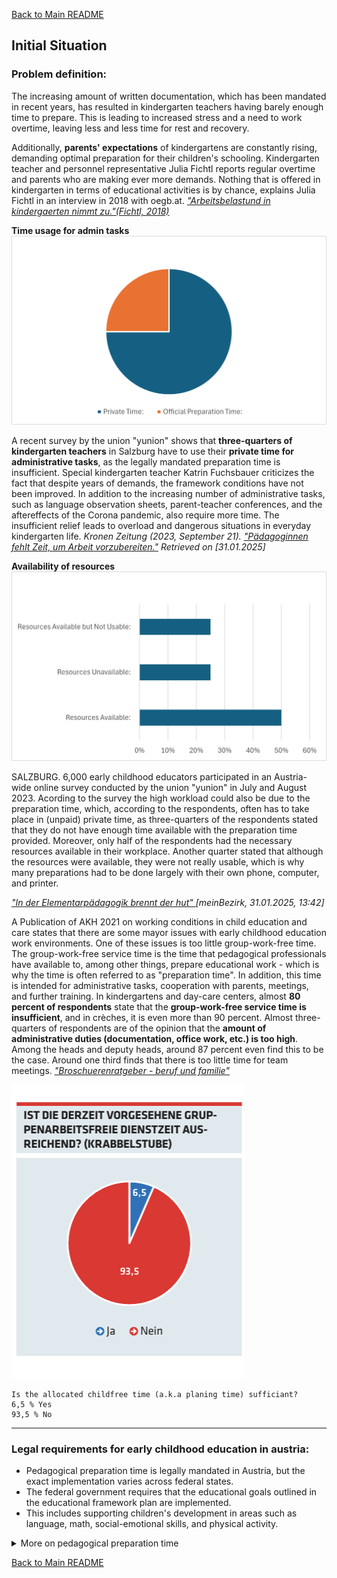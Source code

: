 [Back to Main README](../README.md)

## Initial Situation

### Problem definition:

The increasing amount of written documentation, which has been mandated in recent years, has resulted in kindergarten teachers having barely enough time to prepare. This is leading to increased stress and a need to work overtime, leaving less and less time for rest and recovery. 


Additionally, **parents' expectations** of kindergartens are constantly rising, demanding optimal preparation for their children's schooling.
Kindergarten teacher and personnel representative Julia Fichtl reports regular overtime and parents who are making ever more demands. Nothing that is offered in kindergarten in terms of educational activities is by chance, explains Julia Fichtl in an interview in 2018 with oegb.at.
*["Arbeitsbelastund in kindergaerten nimmt zu."(Fichtl, 2018)](https://sofair-fsg.at/arbeitsbelastung-in-kindergaerten-nimmt-zu/)*

**Time usage for admin tasks**
![Time usage for Admin tasks](../img/TimeUsageForAdminTasks.png)

A recent survey by the union "yunion" shows that **three-quarters of kindergarten teachers** in Salzburg have to use their **private time for administrative tasks**, as the legally mandated preparation time is insufficient. Special kindergarten teacher Katrin Fuchsbauer criticizes the fact that despite years of demands, the framework conditions have not been improved. In addition to the increasing number of administrative tasks, such as language observation sheets, parent-teacher conferences, and the aftereffects of the Corona pandemic, also require more time. The insufficient relief leads to overload and dangerous situations in everyday kindergarten life.
*Kronen Zeitung (2023, September 21). ["Pädagoginnen fehlt Zeit, um Arbeit vorzubereiten."]( https://de.wiktionary.org/wiki/einf%C3%BCgen) Retrieved on [31.01.2025]*

**Availability of resources**
![Availability of Resources](../img/AvailabilityOfResources.png)

SALZBURG. 6,000 early childhood educators participated in an Austria-wide online survey conducted by the union "yunion" in July and August 2023. 
Acording to the survey the high workload could also be due to the preparation time, which, according to the respondents, often has to take place in (unpaid) private time, as three-quarters of the respondents stated that they do not have enough time available with the preparation time provided. Moreover, only half of the respondents had the necessary resources available in their workplace. Another quarter stated that although the resources were available, they were not really usable, which is why many preparations had to be done largely with their own phone, computer, and printer.

*["In der Elementarpädagogik brennt der hut" ]( [https://www.meinbezirk.at/salzburg/c-lokales/in-der-elementar-paedagogik-brennt-der-hut](https://www.meinbezirk.at/salzburg/c-lokales/in-der-elementar-paedagogik-brennt-der-hut) )[meinBezirk, 31.01.2025, 13:42]*

A Publication of AKH 2021 on working conditions in child education and care states that there are some mayor issues with early childhood education work environments. One of these issues is too little group-work-free time. 
The group-work-free service time is the time that pedagogical professionals have available to, among other things, prepare educational work - which is why the time is often referred to as "preparation time". In addition, this time is intended for administrative tasks, cooperation with parents, meetings, and further training. In kindergartens and day-care centers, almost **80 percent of respondents** state that the **group-work-free service time is insufficient**, and in crèches, it is even more than 90 percent. Almost three-quarters of respondents are of the opinion that the **amount of administrative duties (documentation, office work, etc.) is too high**. Among the heads and deputy heads, around 87 percent even find this to be the case. Around one third finds that there is too little time for team meetings.
*["Broschuerenratgeber - beruf und familie"](https://ooe.arbeiterkammer.at/service/broschuerenundratgeber/berufundfamilie/B_2021_Kinderbetreuung.pdf)*


![Preparation time insufficient for ECE workers](../img/VorbereitungszeitDiagram.png)

```Description Diagram:
Is the allocated childfree time (a.k.a planing time) sufficiant?
6,5 % Yes
93,5 % No
```
-----

### Legal requirements for early childhood education in austria:

* Pedagogical preparation time is legally mandated in Austria, but the exact implementation varies across federal states.
* The federal government requires that the educational goals outlined in the educational framework plan are implemented.
* This includes supporting children's development in areas such as language, math, social-emotional skills, and physical activity.
  
 <details>
 <summary> More on pedagogical preparation time
 </summary>
A requirement for funding for a childcare project, a special form or a pilot project funded by the state, is that an appropriate portion of the working time of the pedagogical professionals is free from group work and is available for preparation and coordination of educational and upbringing work, further training, parent counseling and administrative tasks, whereby §§ 8 and 9 of the Oö. Kinderbildungs- und Betreuungsgesetz are relevant.
*[Land Oberösterreich (2007): Oö. Kinderbildungs- und -betreuungsgesetz (Oö. KBBG), LGBl. Nr. 39/2007 idF LGBl. Nr. 56/2023, § 29. ]( https://www.ris.bka.gv.at )[Zugriff am: 31.01.2025].*

The federal government has stipulated that the goals outlined in the educational framework plan should be implemented.
The educational goals for children, such as fostering competencies in the German language, mathematical and scientific competencies as a foundation for a successful educational career, and promoting the psychosocial and physical development of children with a particular focus on age-appropriate physical activity and the promotion of artistic, musical and creative as well as emotional development, are important parts of our planning software.
*[Republik Österreich (2022): Vereinbarung gemäß Art. 15a B-VG zwischen dem Bund und den Ländern über die Elementarpädagogik für die Kindergartenjahre 2022/23 bis 2026/27, (BGBl. I Nr. 148/2022). Bundesgesetzblatt für die Republik Österreich. ](https://www.ris.bka.gv.at) [Zugriff am: 31.01.2025]*

*[Educational framework plan for austria ]( https://www.bmbwf.gv.at/Themen/schule/bef/sb/bildungsrahmenplan.html)[31.01.2025]*
The federal government stipulates that the children's development must be actively supported.
The support in early childhood education institutions includes, for example, "early language promotion": pedagogically supported measures in the area of promoting the German language, which are implemented in suitable early childhood education institutions. "Promotion of the developmental status": scientifically guided holistic promotion of certain developmental aspects of children, which support the development of language competence, for example the promotion of multilingualism, the promotion of the languages of recognized minority groups, motor skills, socio-emotional development, school readiness skills, and subject-specific knowledge.
*[Republik Österreich (2022): Vereinbarung gemäß Art. 15a B-VG zwischen dem Bund und den Ländern über die Elementarpädagogik für die Kindergartenjahre 2022/23 bis 2026/27 (BGBl. I Nr. 148/2022). Bundesgesetzblatt für die Republik Österreich.]( https://www.ris.bka.gv.at )[Zugriff am: 31.01.2025].*

</details>

[Back to Main README](../README.md)
